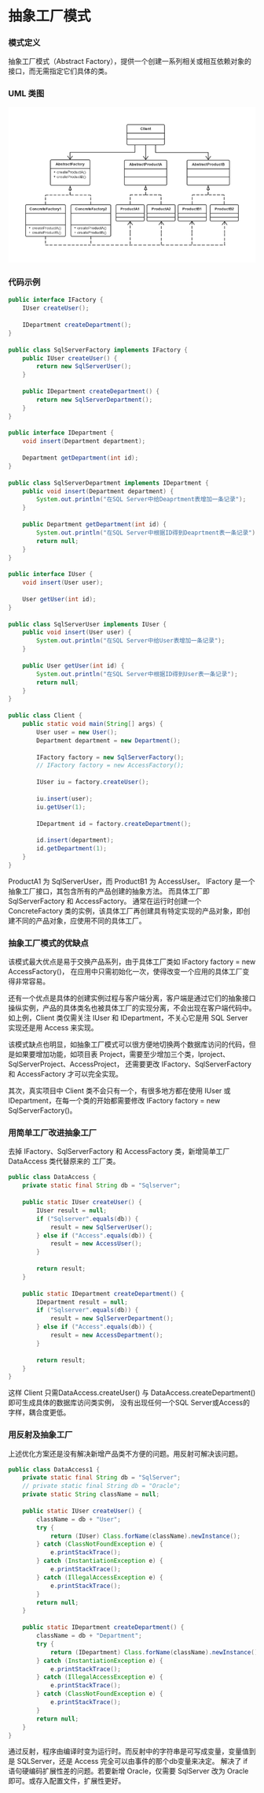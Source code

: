 抽象工厂模式
===

### 模式定义

抽象工厂模式（Abstract Factory），提供一个创建一系列相关或相互依赖对象的接口，而无需指定它们具体的类。

### UML 类图

![Alt text](img/11-abstractfactory.png)

### 代码示例

```java
public interface IFactory {
    IUser createUser();

    IDepartment createDepartment();
}

public class SqlServerFactory implements IFactory {
    public IUser createUser() {
        return new SqlServerUser();
    }

    public IDepartment createDepartment() {
        return new SqlServerDepartment();
    }
}

public interface IDepartment {
    void insert(Department department);

    Department getDepartment(int id);
}

public class SqlServerDepartment implements IDepartment {
    public void insert(Department department) {
        System.out.println("在SQL Server中给Deaprtment表增加一条记录");
    }

    public Department getDepartment(int id) {
        System.out.println("在SQL Server中根据ID得到Deaprtment表一条记录");
        return null;
    }
}

public interface IUser {
    void insert(User user);

    User getUser(int id);
}

public class SqlServerUser implements IUser {
    public void insert(User user) {
        System.out.println("在SQL Server中给User表增加一条记录");
    }

    public User getUser(int id) {
        System.out.println("在SQL Server中根据ID得到User表一条记录");
        return null;
    }
}

public class Client {
    public static void main(String[] args) {
        User user = new User();
        Department department = new Department();

        IFactory factory = new SqlServerFactory();
        // IFactory factory = new AccessFactory();

        IUser iu = factory.createUser();

        iu.insert(user);
        iu.getUser(1);

        IDepartment id = factory.createDepartment();

        id.insert(department);
        id.getDepartment(1);
    }
}
```

ProductA1 为 SqlServerUser，而 ProductB1 为 AccessUser。
IFactory 是一个抽象工厂接口，其包含所有的产品创建的抽象方法。
而具体工厂即 SqlServerFactory 和 AccessFactory。
通常在运行时创建一个 ConcreteFactory 类的实例，该具体工厂再创建具有特定实现的产品对象，即创建不同的产品对象，应使用不同的具体工厂。

### 抽象工厂模式的优缺点

该模式最大优点是易于交换产品系列，由于具体工厂类如 IFactory factory = new AccessFactory()，
在应用中只需初始化一次，使得改变一个应用的具体工厂变得非常容易。

还有一个优点是具体的创建实例过程与客户端分离，客户端是通过它们的抽象接口操纵实例，产品的具体类名也被具体工厂的实现分离，不会出现在客户端代码中。
如上例，Client 类仅需关注 IUser 和 IDepartment，不关心它是用 SQL Server 实现还是用 Access 来实现。

该模式缺点也明显，如抽象工厂模式可以很方便地切换两个数据库访问的代码，但是如果要增加功能，如项目表 Project，需要至少增加三个类，Iproject、SqlServerProject、AccessProject，
还需要更改 IFactory、SqlServerFactory 和 AccessFactory 才可以完全实现。

其次，真实项目中 Client 类不会只有一个，有很多地方都在使用 IUser 或 IDepartment，在每一个类的开始都需要修改 IFactory factory = new SqlServerFactory()。

### 用简单工厂改进抽象工厂

去掉 IFactory、SqlServerFactory 和 AccessFactory 类，新增简单工厂 DataAccess 类代替原来的 工厂类。

```java
public class DataAccess {
    private static final String db = "Sqlserver";

    public static IUser createUser() {
        IUser result = null;
        if ("Sqlserver".equals(db)) {
            result = new SqlServerUser();
        } else if ("Access".equals(db)) {
            result = new AccessUser();
        }

        return result;
    }

    public static IDepartment createDepartment() {
        IDepartment result = null;
        if ("Sqlserver".equals(db)) {
            result = new SqlServerDepartment();
        } else if ("Access".equals(db)) {
            result = new AccessDepartment();
        }

        return result;
    }
}
```

这样 Client 只需DataAccess.createUser() 与 DataAccess.createDepartment()即可生成具体的数据库访问类实例，
没有出现任何一个SQL Server或Access的字样，耦合度更低。

### 用反射及抽象工厂

上述优化方案还是没有解决新增产品类不方便的问题。用反射可解决该问题。

```java
public class DataAccess1 {
    private static final String db = "SqlServer";
    // private static final String db = "Oracle";
    private static String className = null;

    public static IUser createUser() {
        className = db + "User";
        try {
            return (IUser) Class.forName(className).newInstance();
        } catch (ClassNotFoundException e) {
            e.printStackTrace();
        } catch (InstantiationException e) {
            e.printStackTrace();
        } catch (IllegalAccessException e) {
            e.printStackTrace();
        }
        return null;
    }

    public static IDepartment createDepartment() {
        className = db + "Department";
        try {
            return (IDepartment) Class.forName(className).newInstance();
        } catch (InstantiationException e) {
            e.printStackTrace();
        } catch (IllegalAccessException e) {
            e.printStackTrace();
        } catch (ClassNotFoundException e) {
            e.printStackTrace();
        }
        return null;
    }
}
```

通过反射，程序由编译时变为运行时。而反射中的字符串是可写成变量，变量值到是 SQLServer，还是 Access 完全可以由事件的那个db变量来决定。
解决了 if 语句硬编码扩展性差的问题。若要新增 Oracle，仅需要 SqlServer 改为 Oracle 即可。或存入配置文件，扩展性更好。

